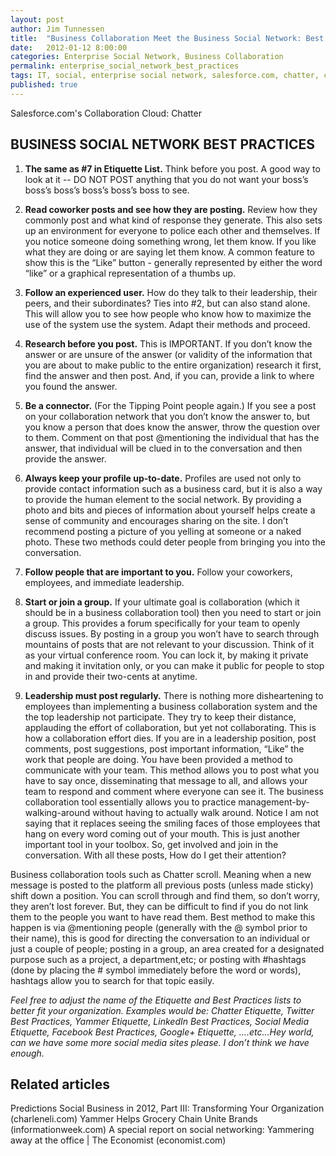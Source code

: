 ```yaml
---
layout: post
author: Jim Tunnessen
title:  "Business Collaboration Meet the Business Social Network: Best Practices"
date:   2012-01-12 8:00:00
categories: Enterprise Social Network, Business Collaboration
permalink: enterprise_social_network_best_practices
tags: IT, social, enterprise social network, salesforce.com, chatter, collaboration, linkedin, facebook, twitter, yammer, jira, google+
published: true
---
```


Salesforce.com's Collaboration Cloud: Chatter
## BUSINESS SOCIAL NETWORK BEST PRACTICES ##

 
1) **The same as #7 in Etiquette List.** Think before you post. A good way to look at it -- DO NOT POST anything that you do not want your boss’s boss’s boss’s boss’s boss’s boss to see.
 
2) **Read coworker posts and see how they are posting.** Review how they commonly post and what kind of response they generate. This also sets up an environment for everyone to police each other and themselves. If you notice someone doing something wrong, let them know. If you like what they are doing or are saying let them know. A common feature to show this is the “Like” button - generally represented by either the word “like” or a graphical representation of a thumbs up.
 
3) **Follow an experienced user.** How do they talk to their leadership, their peers, and their subordinates? Ties into #2, but can also stand alone. This will allow you to see how people who know how to maximize the use of the system use the system. Adapt their methods and proceed.
 
4) **Research before you post.** This is IMPORTANT. If you don’t know the answer or are unsure of the answer (or validity of the information that you are about to make public to the entire organization) research it first, find the answer and then post. And, if you can, provide a link to where you found the answer.
 
5) **Be a connector.** (For the Tipping Point people again.) If you see a post on your collaboration network that you don’t know the answer to, but you know a person that does know the answer, throw the question over to them. Comment on that post @mentioning the individual that has the answer, that individual will be clued in to the conversation and then provide the answer.
 
6) **Always keep your profile up-to-date.** Profiles are used not only to provide contact information such as a business card, but it is also a way to provide the human element to the social network. By providing a photo and bits and pieces of information about yourself helps create a sense of community and encourages sharing on the site. I don’t recommend posting a picture of you yelling at someone or a naked photo. These two methods could deter people from bringing you into the conversation.
 
7) **Follow people that are important to you.** Follow your coworkers, employees, and immediate leadership.
 
8) **Start or join a group.** If your ultimate goal is collaboration (which it should be in a business collaboration tool) then you need to start or join a group. This provides a forum specifically for your team to openly discuss issues. By posting in a group you won’t have to search through mountains of posts that are not relevant to your discussion. Think of it as your virtual conference room. You can lock it, by making it private and making it invitation only, or you can make it public for people to stop in and provide their two-cents at anytime.  
 
9) **Leadership must post regularly.** There is nothing more disheartening to employees than implementing a business collaboration system and the the top leadership not participate. They try to keep their distance, applauding the effort of collaboration, but yet not collaborating. This is how a collaboration effort dies. If you are in a leadership position, post comments, post suggestions, post important information, “Like” the work that people are doing. You have been provided a method to communicate with your team. This method allows you to post what you have to say once, disseminating that message to all, and allows your team to respond and comment where everyone can see it. The business collaboration tool essentially allows you to practice management-by-walking-around without having to actually walk around. Notice I am not saying that it replaces seeing the smiling faces of those employees that hang on every word coming out of your mouth. This is just another important tool in your toolbox. So, get involved and join in the conversation.
With all these posts, How do I get their attention?

Business collaboration tools such as Chatter scroll. Meaning when a new message is posted to the platform all previous posts (unless made sticky) shift down a position. You can scroll through and find them, so don’t worry, they aren’t lost forever. But, they can be difficult to find if you do not link them to the people you want to have read them. Best method to make this happen is via @mentioning people (generally with the @ symbol prior to their name), this is good for directing the conversation to an individual or just a couple of people; posting in a group, an area created for a designated purpose such as a project, a department,etc; or posting with #hashtags (done by placing the # symbol immediately before the word or words), hashtags allow you to search for that topic easily.

*Feel free to adjust the name of the Etiquette and Best Practices lists to better fit your organization. Examples would be: Chatter Etiquette, Twitter Best Practices, Yammer Etiquette, LinkedIn Best Practices, Social Media Etiquette, Facebook Best Practices, Google+ Etiquette, ….etc...Hey world, can we have some more social media sites please. I don’t think we have enough.*

## Related articles ##
Predictions Social Business in 2012, Part III: Transforming Your Organization (charleneli.com)
Yammer Helps Grocery Chain Unite Brands (informationweek.com)
A special report on social networking: Yammering away at the office | The Economist (economist.com)